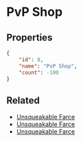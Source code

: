 # PvP Shop

<no description available>

## Properties

```json
{
    "id": 8,
    "name": "PvP Shop",
    "count": -100
}
```

## Related

- [Unsqueakable Farce](../items/444-unsqueakable-farce.md)
- [Unsqueakable Farce](../items/443-unsqueakable-farce.md)
- [Unsqueakable Farce](../items/442-unsqueakable-farce.md)

